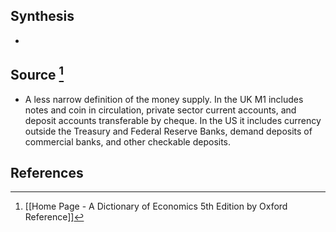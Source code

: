 ## Synthesis
- 
## Source [^1]
- A less narrow definition of the money supply. In the UK M1 includes notes and coin in circulation, private sector current accounts, and deposit accounts transferable by cheque. In the US it includes currency outside the Treasury and Federal Reserve Banks, demand deposits of commercial banks, and other checkable deposits.
## References

[^1]: [[Home Page - A Dictionary of Economics 5th Edition by Oxford Reference]]